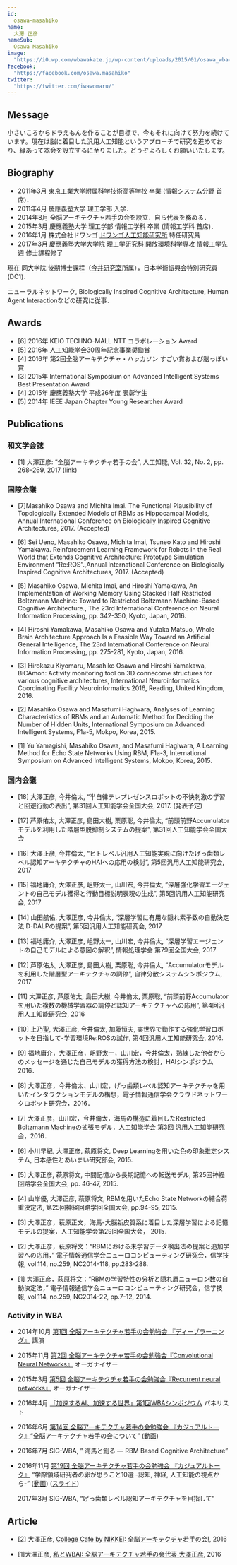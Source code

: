 ```yaml
---
id:
  osawa-masahiko
name:
  大澤 正彦
nameSub:
  Osawa Masahiko
image:
  "https://i0.wp.com/wbawakate.jp/wp-content/uploads/2015/01/osawa_wba-e1421331313884.jpg?fit=300%2C300"
facebook:
  "https://facebook.com/osawa.masahiko"
twitter:
  "https://twitter.com/iwawomaru/"
---
```


## Message
小さいころからドラえもんを作ることが目標で、今もそれに向けて努力を続けています。現在は脳に着目した汎用人工知能というアプローチで研究を進めており、縁あって本会を設立するに至りました。どうぞよろしくお願いいたします。

## Biography
- 2011年3月 東京工業大学附属科学技術高等学校 卒業 (情報システム分野 首席)．
- 2011年4月 慶應義塾大学 理工学部 入学．
- 2014年8月 全脳アーキテクチャ若手の会を設立．自ら代表を務める．
- 2015年3月 慶應義塾大学 理工学部 情報工学科 卒業 (情報工学科 首席)．
- 2016年1月 株式会社ドワンゴ [ドワンゴ人工知能研究所](http://ailab.dwango.co.jp/) 特任研究員
- 2017年3月 慶應義塾大学大学院 理工学研究科 開放環境科学専攻 情報工学先週 修士課程修了

現在 同大学院 後期博士課程（[今井研究室](http://www.ailab.ics.keio.ac.jp/)所属），日本学術振興会特別研究員(DC1)．

ニューラルネットワーク, Biologically Inspired Cognitive Architecture, Human Agent Interactionなどの研究に従事．

## Awards
- [6] 2016年 KEIO TECHNO-MALL NTT コラボレーション Award
- [5] 2016年 人工知能学会30周年記念事業奨励賞
- [4] 2016年 第2回全脳アーキテクチャ・ハッカソン すごい賞および脳っぽい賞
- [3] 2015年 International Symposium on Advanced Intelligent Systems Best Presentation Award
- [4] 2015年 慶應義塾大学 平成26年度 表彰学生
- [5] 2014年 IEEE Japan Chapter Young Researcher Award


## Publications

### 和文学会誌

- [1] 大澤正彦: “全脳アーキテクチャ若手の会”, 人工知能, Vol. 32, No. 2, pp. 268–269, 2017 ([link](https://jsai.ixsq.nii.ac.jp/ej/?action=pages_view_main&active_action=repository_view_main_item_detail&item_id=8649&item_no=1&page_id=13&block_id=23))

### 国際会議

- [7]Masahiko Osawa and Michita Imai. The Functional Plausibility of Topologically Extended Models of RBMs as Hippocampal Models, Annual International Conference on Biologically Inspired Cognitive Architectures, 2017. (Accepted)

- [6] Sei Ueno, Masahiko Osawa, Michita Imai, Tsuneo Kato and Hiroshi Yamakawa. Reinforcement Learning Framework for Robots in the Real World that Extends Cognitive Architecture: Prototype Simulation Environment “Re:ROS”.,Annual International Conference on Biologically Inspired Cognitive Architectures, 2017. (Accepted)

- [5] Masahiko Osawa, Michita Imai, and Hiroshi Yamakawa, An Implementation of Working Memory Using Stacked Half Restricted Boltzmann Machine: Toward to Restricted Boltzmann Machine-Based Cognitive Architecture., The 23rd International Conference on Neural Information Processing, pp. 342-350, Kyoto, Japan, 2016.

- [4] Hiroshi Yamakawa, Masahiko Osawa and Yutaka Matsuo, Whole Brain Architecture Approach Is a Feasible Way Toward an Artificial General Intelligence, The 23rd International Conference on Neural Information Processing, pp. 275-281, Kyoto, Japan, 2016.

- [3] Hirokazu Kiyomaru, Masahiko Osawa and Hiroshi Yamakawa, BiCAmon: Activity monitoring tool on 3D connecome structures for various cognitive architectures, International Neuroinformatics Coordinating Facility Neuroinformatics 2016, Reading, United Kingdom, 2016.

- [2] Masahiko Osawa and Masafumi Hagiwara, Analyses of Learning Characteristics of RBMs and an Automatic Method for Deciding the Number of Hidden Units, International Symposium on Advanced Intelligent Systems, F1a-5, Mokpo, Korea, 2015.

- [1] Yu Yamagishi, Masahiko Osawa, and Masafumi Hagiwara, A Learning Method for Echo State Networks Using RBM, F1a-3, International Symposium on Advanced Intelligent Systems, Mokpo, Korea, 2015.

### 国内会議

- [18] 大澤正彦, 今井倫太, “半自律テレプレゼンスロボットの不快刺激の学習と回避行動の表出”, 第31回人工知能学会全国大会, 2017. (発表予定)

- [17] 芦原佑太, 大澤正彦, 島田大樹, 栗原聡, 今井倫太, “前頭前野Accumulatorモデルを利用した階層型脱抑制システムの提案”, 第31回人工知能学会全国大会

- [16] 大澤正彦, 今井倫太, “ヒトレベル汎用人工知能実現に向けたげっ歯類レベル認知アーキテクチャのHAIへの応用の検討”, 第5回汎用人工知能研究会, 2017

- [15] 福地庸介, 大澤正彦, 岨野太一, 山川宏, 今井倫太, “深層強化学習エージェントの自己モデル獲得と行動目標説明表現の生成”, 第5回汎用人工知能研究会, 2017

- [14] 山田航佑, 大澤正彦, 今井倫太, “深層学習に有用な隠れ素子数の自動決定法 D-DALPの提案”, 第5回汎用人工知能研究会, 2017

- [13] 福地庸介, 大澤正彦, 岨野太一, 山川宏, 今井倫太, “深層学習エージェントの自己モデルによる意図の解釈”, 情報処理学会 第79回全国大会, 2017

- [12] 芦原佑太, 大澤正彦, 島田大樹, 栗原聡, 今井倫太, “Accumulatorモデルを利用した階層型アーキテクチャの調停”, 自律分散システムシンポジウム, 2017

- [11] 大澤正彦, 芦原佑太, 島田大樹, 今井倫太, 栗原聡, “前頭前野Accumulatorを用いた複数の機械学習器の調停と認知アーキテクチャへの応用”, 第4回汎用人工知能研究会, 2016

- [10] 上乃聖, 大澤正彦, 今井倫太, 加藤恒夫, 実世界で動作する強化学習ロボットを目指して-学習環境Re:ROSの試作, 第4回汎用人工知能研究会, 2016.

- [9] 福地庸介，大澤正彦，岨野太一，山川宏，今井倫太，熟練した他者からのメッセージを通じた自己モデルの獲得方法の検討，HAIシンポジウム 2016．

- [8] 大澤正彦，今井倫太、山川宏，げっ歯類レベル認知アーキテクチャを用いたインタラクションモデルの構想，電子情報通信学会クラウドネットワークロボット研究会，2016．

- [7] 大澤正彦，山川宏，今井倫太，海馬の構造に着目したRestricted Boltzmann Machineの拡張モデル，人工知能学会 第3回 汎用人工知能研究会，2016．

- [6] 小川早紀, 大澤正彦, 萩原将文, Deep Learningを用いた色の印象推定システム, 日本感性とあいまい研究部会, 2015.

- [5] 大澤正彦, 萩原将文, 中間記憶から長期記憶への転送モデル, 第25回神経回路学会全国大会, pp. 46-47, 2015.

- [4] 山岸優, 大澤正彦, 萩原将文, RBMを用いたEcho State Networkの結合荷重決定法, 第25回神経回路学回全国大会, pp.94-95, 2015.

- [3] 大澤正彦，萩原正文，海馬-大脳新皮質系に着目した深層学習による記憶モデルの提案，人工知能学会第29回全国大会， 2015．

- [2] 大澤正彦，萩原将文：“RBMにおける未学習データ検出法の提案と追加学習への応用，” 電子情報通信学会ニューロコンピューティング研究会，信学技報, vol.114, no.259, NC2014-118, pp.283-288.

- [1] 大澤正彦，萩原将文：“RBMの学習特性の分析と隠れ層ニューロン数の自動決定法，” 電子情報通信学会ニューロコンピューティング研究会，信学技報, vol.114, no.259, NC2014-22, pp.7-12, 2014.

### Activity in WBA
- 2014年10月 [第1回 全脳アーキテクチャ若手の会勉強会 『ディープラーニング』](http://wbawakate.jp/posts/events/1st/) 講演

- 2015年11月 [第2回 全脳アーキテクチャ若手の会勉強会『Convolutional Neural Networks』](http://wbawakate.jp/posts/events/2nd/) オーガナイザー

- 2015年3月 [第5回 全脳アーキテクチャ若手の会勉強会『Recurrent neural networks』](http://wbawakate.jp/posts/events/5th/) オーガナイザー

- 2016年4月 [「加速するAI、加速する世界」第1回WBAシンポジウム](http://wba-initiative.org/1079/) パネリスト

- 2016年6月 [第14回 全脳アーキテクチャ若手の会勉強会 『カジュアルトーク』](http://wbawakate.jp/posts/events/14th/)“全脳アーキテクチャ若手の会について” ([動画](https://www.youtube.com/watch?v=Z6iKBaTeArs))

- 2016年7月 SIG-WBA, ” 海馬と創る — RBM Based Cognitive Architecture”

- 2016年11月 [第19回 全脳アーキテクチャ若手の会勉強会 『カジュアルトーク』](http://wbawakate.jp/posts/events/19th/) “学際領域研究者の卵が思うこと10選 -認知, 神経, 人工知能の視点から-” ([動画](https://www.youtube.com/watch?v=5_xojZrZCjc)) ([スライド](https://www.slideshare.net/osawamasahiko/10-19-69745096))

  2017年3月 SIG-WBA, “げっ歯類レベル認知アーキテクチャを目指して”

## Article
- [2] 大澤正彦, [College Cafe by  NIKKEI: 全脳アーキテクチャ若手の会!](http://college.nikkei.co.jp/series/7714.html), 2016

- [1]大澤正彦, [私とWBAI: 全脳アーキテクチャ若手の会代表 大澤正彦](http://wba-initiative.org/1544/), 2016
